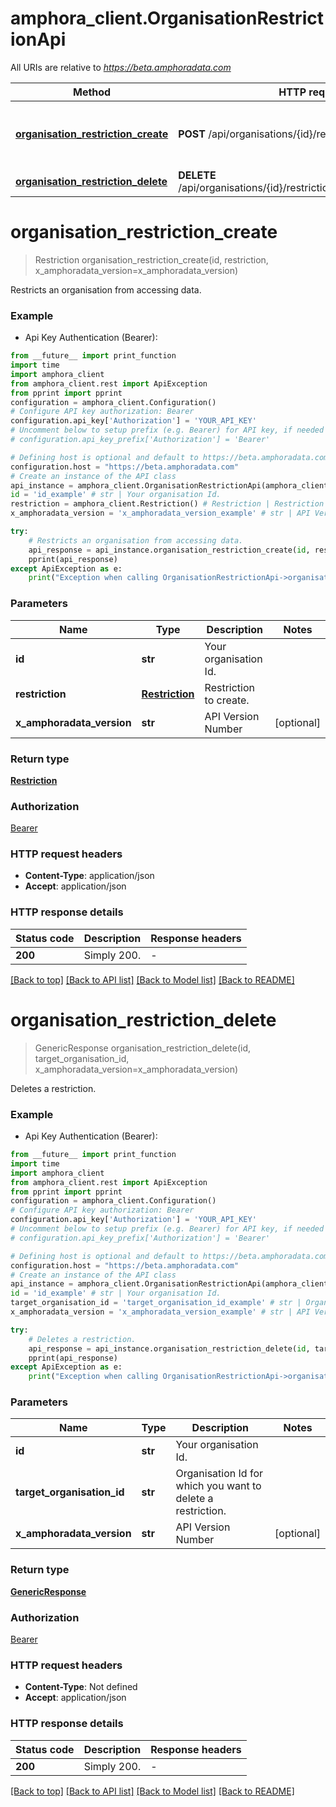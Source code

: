 # amphora_client.OrganisationRestrictionApi

All URIs are relative to *https://beta.amphoradata.com*

Method | HTTP request | Description
------------- | ------------- | -------------
[**organisation_restriction_create**](OrganisationRestrictionApi.md#organisation_restriction_create) | **POST** /api/organisations/{id}/restrictions | Restricts an organisation from accessing data.
[**organisation_restriction_delete**](OrganisationRestrictionApi.md#organisation_restriction_delete) | **DELETE** /api/organisations/{id}/restrictions/{targetOrganisationId} | Deletes a restriction.


# **organisation_restriction_create**
> Restriction organisation_restriction_create(id, restriction, x_amphoradata_version=x_amphoradata_version)

Restricts an organisation from accessing data.

### Example

* Api Key Authentication (Bearer):
```python
from __future__ import print_function
import time
import amphora_client
from amphora_client.rest import ApiException
from pprint import pprint
configuration = amphora_client.Configuration()
# Configure API key authorization: Bearer
configuration.api_key['Authorization'] = 'YOUR_API_KEY'
# Uncomment below to setup prefix (e.g. Bearer) for API key, if needed
# configuration.api_key_prefix['Authorization'] = 'Bearer'

# Defining host is optional and default to https://beta.amphoradata.com
configuration.host = "https://beta.amphoradata.com"
# Create an instance of the API class
api_instance = amphora_client.OrganisationRestrictionApi(amphora_client.ApiClient(configuration))
id = 'id_example' # str | Your organisation Id.
restriction = amphora_client.Restriction() # Restriction | Restriction to create.
x_amphoradata_version = 'x_amphoradata_version_example' # str | API Version Number (optional)

try:
    # Restricts an organisation from accessing data.
    api_response = api_instance.organisation_restriction_create(id, restriction, x_amphoradata_version=x_amphoradata_version)
    pprint(api_response)
except ApiException as e:
    print("Exception when calling OrganisationRestrictionApi->organisation_restriction_create: %s\n" % e)
```

### Parameters

Name | Type | Description  | Notes
------------- | ------------- | ------------- | -------------
 **id** | **str**| Your organisation Id. | 
 **restriction** | [**Restriction**](Restriction.md)| Restriction to create. | 
 **x_amphoradata_version** | **str**| API Version Number | [optional] 

### Return type

[**Restriction**](Restriction.md)

### Authorization

[Bearer](../README.md#Bearer)

### HTTP request headers

 - **Content-Type**: application/json
 - **Accept**: application/json

### HTTP response details
| Status code | Description | Response headers |
|-------------|-------------|------------------|
**200** | Simply 200.  |  -  |

[[Back to top]](#) [[Back to API list]](../README.md#documentation-for-api-endpoints) [[Back to Model list]](../README.md#documentation-for-models) [[Back to README]](../README.md)

# **organisation_restriction_delete**
> GenericResponse organisation_restriction_delete(id, target_organisation_id, x_amphoradata_version=x_amphoradata_version)

Deletes a restriction.

### Example

* Api Key Authentication (Bearer):
```python
from __future__ import print_function
import time
import amphora_client
from amphora_client.rest import ApiException
from pprint import pprint
configuration = amphora_client.Configuration()
# Configure API key authorization: Bearer
configuration.api_key['Authorization'] = 'YOUR_API_KEY'
# Uncomment below to setup prefix (e.g. Bearer) for API key, if needed
# configuration.api_key_prefix['Authorization'] = 'Bearer'

# Defining host is optional and default to https://beta.amphoradata.com
configuration.host = "https://beta.amphoradata.com"
# Create an instance of the API class
api_instance = amphora_client.OrganisationRestrictionApi(amphora_client.ApiClient(configuration))
id = 'id_example' # str | Your organisation Id.
target_organisation_id = 'target_organisation_id_example' # str | Organisation Id for which you want to delete a restriction.
x_amphoradata_version = 'x_amphoradata_version_example' # str | API Version Number (optional)

try:
    # Deletes a restriction.
    api_response = api_instance.organisation_restriction_delete(id, target_organisation_id, x_amphoradata_version=x_amphoradata_version)
    pprint(api_response)
except ApiException as e:
    print("Exception when calling OrganisationRestrictionApi->organisation_restriction_delete: %s\n" % e)
```

### Parameters

Name | Type | Description  | Notes
------------- | ------------- | ------------- | -------------
 **id** | **str**| Your organisation Id. | 
 **target_organisation_id** | **str**| Organisation Id for which you want to delete a restriction. | 
 **x_amphoradata_version** | **str**| API Version Number | [optional] 

### Return type

[**GenericResponse**](GenericResponse.md)

### Authorization

[Bearer](../README.md#Bearer)

### HTTP request headers

 - **Content-Type**: Not defined
 - **Accept**: application/json

### HTTP response details
| Status code | Description | Response headers |
|-------------|-------------|------------------|
**200** | Simply 200.  |  -  |

[[Back to top]](#) [[Back to API list]](../README.md#documentation-for-api-endpoints) [[Back to Model list]](../README.md#documentation-for-models) [[Back to README]](../README.md)

